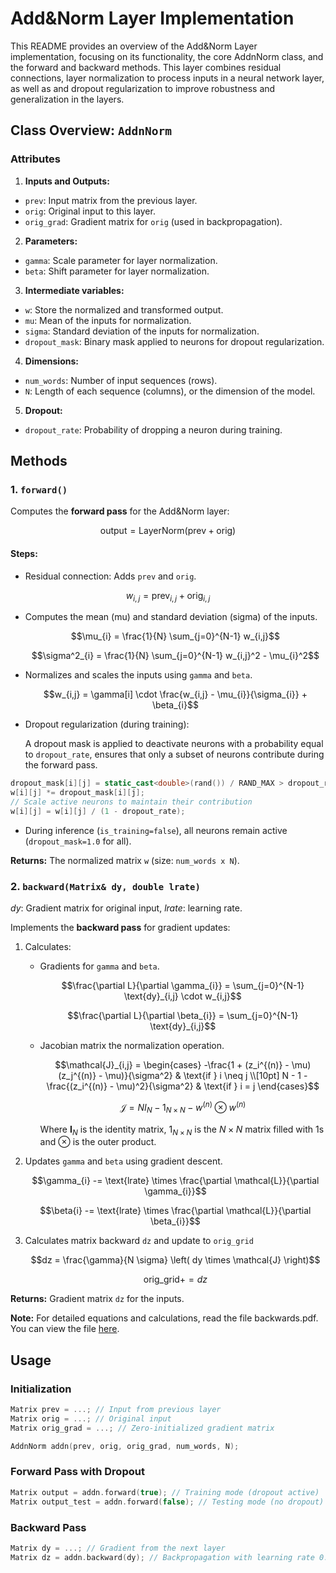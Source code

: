 # Add&Norm Layer Implementation

This README provides an overview of the Add&Norm Layer implementation, focusing on its functionality, the core AddnNorm class, and the forward and backward methods. This layer combines residual connections, layer normalization to process inputs in a neural network layer, as well as and dropout regularization to improve robustness and generalization in the layers.

## Class Overview: `AddnNorm`

### Attributes

1. **Inputs and Outputs:**
- `prev`: Input matrix from the previous layer.
- `orig`: Original input to this layer.
- `orig_grad`: Gradient matrix for `orig` (used in backpropagation).

2. **Parameters:**
- `gamma`: Scale parameter for layer normalization.
- `beta`: Shift parameter for layer normalization.

3. **Intermediate variables:**
- `w`: Store the normalized and transformed output.
- `mu`: Mean of the inputs for normalization.
- `sigma`: Standard deviation of the inputs for normalization.
- `dropout_mask`: Binary mask applied to neurons for dropout regularization.

4. **Dimensions:**
- `num_words`: Number of input sequences (rows).
- `N`: Length of each sequence (columns), or the dimension of the model.

5. **Dropout:**
- `dropout_rate`: Probability of dropping a neuron during training.

## Methods

### 1. `forward()`

Computes the **forward pass** for the Add&Norm layer:
```math
\text{output} = \text{LayerNorm}(\text{prev} + \text{orig})
```

#### Steps:
- Residual connection: Adds `prev` and `orig`.
```math
w_{i,j} = \text{prev}_{i,j} + \text{orig}_{i,j}
```

- Computes the mean (mu) and standard deviation (sigma) of the inputs.

    ```math
    \mu_{i} = \frac{1}{N} \sum_{j=0}^{N-1} w_{i,j}
    ```

    ```math
    \sigma^2_{i} = \frac{1}{N} \sum_{j=0}^{N-1} w_{i,j}^2 - \mu_{i}^2
    ```

- Normalizes and scales the inputs using `gamma` and `beta`.

    ```math
    w_{i,j} = \gamma[i] \cdot \frac{w_{i,j} - \mu_{i}}{\sigma_{i}} + \beta_{i}
    ```

- Dropout regularization (during training):

    A dropout mask is applied to deactivate neurons with a probability equal to `dropout_rate`, ensures that only a subset of neurons contribute during the forward pass.

```cpp
dropout_mask[i][j] = static_cast<double>(rand()) / RAND_MAX > dropout_rate ? 1.0 : 0.0;
w[i][j] *= dropout_mask[i][j];
// Scale active neurons to maintain their contribution
w[i][j] = w[i][j] / (1 - dropout_rate);
```

- During inference (`is_training=false`), all neurons remain active (`dropout_mask=1.0` for all).

**Returns:** The normalized matrix `w` (size: `num_words x N`).

### 2. `backward(Matrix& dy, double lrate)`

$dy$: Gradient matrix for original input, $lrate$: learning rate.

Implements the **backward pass** for gradient updates:

1. Calculates:
   -  Gradients for `gamma` and `beta`.

        ```math
        \frac{\partial L}{\partial \gamma_{i}} = \sum_{j=0}^{N-1} \text{dy}_{i,j} \cdot w_{i,j}
        ```

        ```math
        \frac{\partial L}{\partial \beta_{i}} = \sum_{j=0}^{N-1} \text{dy}_{i,j}
        ```

   - Jacobian matrix the normalization operation.

        ```math
        \mathcal{J}_{i,j} =
        \begin{cases} 
        -\frac{1 + (z_i^{(n)} - \mu)(z_j^{(n)} - \mu)}{\sigma^2} & \text{if } i \neq j \\[10pt]
        N - 1 - \frac{(z_i^{(n)} - \mu)^2}{\sigma^2} & \text{if } i = j
        \end{cases}
        ```

        ```math
        \mathcal{J} = N I_N - 1_{N\times N} - w^{(n)} \otimes w^{(n)}
        ```

        Where $\mathbf{I}_N$ is the identity matrix, $1_{N\times N}$ is the $N\times N$ matrix filled with 1s and $\otimes$ is the outer product. 

2. Updates `gamma` and `beta` using gradient descent.

    ```math
    \gamma_{i} -= \text{lrate} \times \frac{\partial \mathcal{L}}{\partial \gamma_{i}}
    ```

    ```math
    \beta{i} -= \text{lrate} \times \frac{\partial \mathcal{L}}{\partial \beta_{i}}
    ```

3. Calculates matrix backward `dz` and update to `orig_grid`
    ```math
    dz = \frac{\gamma}{N \sigma} \left( dy \times \mathcal{J} \right)
    ```

    ```math
    \text{orig\_ grid}+=dz
    ```


**Returns:** Gradient matrix `dz` for the inputs.

**Note:** For detailed equations and calculations, read the file backwards.pdf. You can view the file [here](./backwards.pdf).

## Usage

### **Initialization**

```cpp
Matrix prev = ...; // Input from previous layer
Matrix orig = ...; // Original input
Matrix orig_grad = ...; // Zero-initialized gradient matrix

AddnNorm addn(prev, orig, orig_grad, num_words, N);
```

### **Forward Pass with Dropout**
```cpp
Matrix output = addn.forward(true); // Training mode (dropout active)
Matrix output_test = addn.forward(false); // Testing mode (no dropout)
```

### **Backward Pass**
```cpp
Matrix dy = ...; // Gradient from the next layer
Matrix dz = addn.backward(dy); // Backpropagation with learning rate 0.1
```
